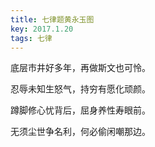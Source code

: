 ```yaml
---
title: 七律题黄永玉图
key: 2017.1.20
tags: 七律
---
```


底层市井好多年，再做斯文也可怜。

忍辱未知生怒气，持穷有愿化顽颜。

蹲脚修心忧背后，屈身养性寿眼前。

无须尘世争名利，何必偷闲嘲那边。

</br>


